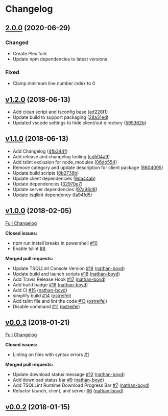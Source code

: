 # Changelog

## [2.0.0](https://github.com/plexsystems/tsqllint-vscode-extension/tree/v2.0.0) (2020-06-29)
### Changed
* Create Plex fork
* Update npm dependencies to latest versions

### Fixed
* Clamp minimum line number index to 0

## [v1.2.0](https://github.com/plexsystems/tsqllint-vscode-extension/tree/v1.2.0) (2018-06-13)

* Add clean script and tsconfig base ([ad228f1](https://github.com/plexsystems/tsqllint-vscode-extension/commit/ad228f1))
* Update build to support packaging ([28a31ed](https://github.com/plexsystems/tsqllint-vscode-extension/commit/28a31ed))
* Updated vscode settings to hide client/out directory ([595362b](https://github.com/plexsystems/tsqllint-vscode-extension/commit/595362b))

## [v1.1.0](https://github.com/plexsystems/tsqllint-vscode-extension/tree/v1.1.0) (2018-06-13)

* Add Changelog ([4fb344f](https://github.com/plexsystems/tsqllint-vscode-extension/commit/4fb344f))
* Add release and changelog tooling ([cd504a9](https://github.com/plexsystems/tsqllint-vscode-extension/commit/cd504a9))
* Add tslint exclusion for node_modules ([06db554](https://github.com/plexsystems/tsqllint-vscode-extension/commit/06db554))
* Remove category and update description for client package ([8604095](https://github.com/plexsystems/tsqllint-vscode-extension/commit/8604095))
* Update build scripts ([8b2738b](https://github.com/plexsystems/tsqllint-vscode-extension/commit/8b2738b))
* Update client dependencies ([9da44ab](https://github.com/plexsystems/tsqllint-vscode-extension/commit/9da44ab))
* Update dependencies ([32970e7](https://github.com/plexsystems/tsqllint-vscode-extension/commit/32970e7))
* Update server dependencies ([97a98d8](https://github.com/plexsystems/tsqllint-vscode-extension/commit/97a98d8))
* Update tsqllint dependency ([fa94fd5](https://github.com/plexsystems/tsqllint-vscode-extension/commit/fa94fd5))

## [v1.0.0](https://github.com/plexsystems/tsqllint-vscode-extension/tree/v1.0.0) (2018-02-05)
[Full Changelog](https://github.com/plexsystems/tsqllint-vscode-extension/compare/v0.0.3...v1.0.0)

**Closed issues:**

- npm run install breaks in powershell [\#10](https://github.com/plexsystems/tsqllint-vscode-extension/issues/10)
- Enable tslint [\#8](https://github.com/plexsystems/tsqllint-vscode-extension/issues/8)

**Merged pull requests:**

- Update TSQLLint Console Version [\#19](https://github.com/plexsystems/tsqllint-vscode-extension/pull/19) ([nathan-boyd](https://github.com/nathan-boyd))
- Update build and launch scripts  [\#18](https://github.com/plexsystems/tsqllint-vscode-extension/pull/18) ([nathan-boyd](https://github.com/nathan-boyd))
- Add Travis Release Hook  [\#17](https://github.com/plexsystems/tsqllint-vscode-extension/pull/17) ([nathan-boyd](https://github.com/nathan-boyd))
- Add build badge [\#16](https://github.com/plexsystems/tsqllint-vscode-extension/pull/16) ([nathan-boyd](https://github.com/nathan-boyd))
- Add CI [\#15](https://github.com/plexsystems/tsqllint-vscode-extension/pull/15) ([nathan-boyd](https://github.com/nathan-boyd))
- simplify build [\#14](https://github.com/plexsystems/tsqllint-vscode-extension/pull/14) ([ostreifel](https://github.com/ostreifel))
- Add tslint file and lint the code [\#13](https://github.com/plexsystems/tsqllint-vscode-extension/pull/13) ([ostreifel](https://github.com/ostreifel))
- Disable command [\#11](https://github.com/plexsystems/tsqllint-vscode-extension/pull/11) ([ostreifel](https://github.com/ostreifel))

## [v0.0.3](https://github.com/plexsystems/tsqllint-vscode-extension/tree/v0.0.3) (2018-01-21)
[Full Changelog](https://github.com/plexsystems/tsqllint-vscode-extension/compare/v0.0.2...v0.0.3)

**Closed issues:**

- Linting on files with syntax errors [\#1](https://github.com/plexsystems/tsqllint-vscode-extension/issues/1)

**Merged pull requests:**

- Update download status message [\#12](https://github.com/plexsystems/tsqllint-vscode-extension/pull/12) ([nathan-boyd](https://github.com/nathan-boyd))
- Add download status bar [\#9](https://github.com/plexsystems/tsqllint-vscode-extension/pull/9) ([nathan-boyd](https://github.com/nathan-boyd))
- Add TSQLLint Runtime Download Progress Bar [\#7](https://github.com/plexsystems/tsqllint-vscode-extension/pull/7) ([nathan-boyd](https://github.com/nathan-boyd))
- Refactor launch, client, and server [\#6](https://github.com/plexsystems/tsqllint-vscode-extension/pull/6) ([nathan-boyd](https://github.com/nathan-boyd))

## [v0.0.2](https://github.com/plexsystems/tsqllint-vscode-extension/tree/v0.0.2) (2018-01-15)
